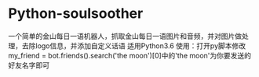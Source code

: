 # Python-soulsoother
一个简单的金山每日一语机器人，抓取金山每日一语图片和音频，并对图片做处理，去除logo信息，并添加自定义话语
适用Python3.6
使用：打开py脚本修改my_friend = bot.friends().search('the  moon')[0]中的'the  moon'为你要发送的好友名字即可

